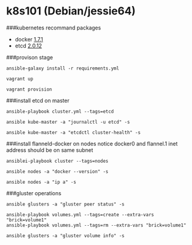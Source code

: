 # k8s101 (Debian/jessie64)

###kubernetes recommand packages
- docker [1.7.1](http://kubernetes.io/v1.1/docs/getting-started-guides/docker-multinode.html)
- etcd [2.0.12](http://kubernetes.io/v1.1/docs/getting-started-guides/scratch.html#selecting-images)

###provison stage
```
ansible-galaxy install -r requirements.yml

vagrant up

vagrant provision

```
###install etcd on master 
```
ansible-playbook cluster.yml --tags=etcd

ansible kube-master -a "journalctl -u etcd" -s

ansible kube-master -a "etcdctl cluster-health" -s
```

###install flanneld-docker on nodes
notice docker0 and flannel.1 inet address should be on same subnet
```
ansiblei-playbook cluster --tags=nodes

ansible nodes -a "docker --version" -s

ansible nodes -a "ip a" -s

```

###gluster operations
```
ansible glusters -a "gluster peer status" -s

ansible-playbook volumes.yml --tags=create --extra-vars "brick=volume1"
ansible-playbook volumes.yml --tags=rm --extra-vars "brick=volume1"

ansible glusters -a "gluster volume info" -s
```
